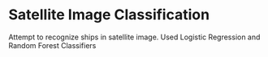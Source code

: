 # Satellite Image Classification
Attempt to recognize ships in satellite image. 
Used Logistic Regression and Random Forest Classifiers
